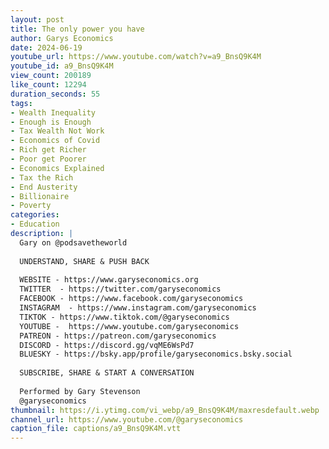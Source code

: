 ```yaml
---
layout: post
title: The only power you have
author: Garys Economics
date: 2024-06-19
youtube_url: https://www.youtube.com/watch?v=a9_BnsQ9K4M
youtube_id: a9_BnsQ9K4M
view_count: 200189
like_count: 12294
duration_seconds: 55
tags:
- Wealth Inequality
- Enough is Enough
- Tax Wealth Not Work
- Economics of Covid
- Rich get Richer
- Poor get Poorer
- Economics Explained
- Tax the Rich
- End Austerity
- Billionaire
- Poverty
categories:
- Education
description: |
  Gary on @podsavetheworld 
  
  UNDERSTAND, SHARE & PUSH BACK
  
  WEBSITE - https://www.garyseconomics.org
  TWITTER  - https://twitter.com/garyseconomics
  FACEBOOK - https://www.facebook.com/garyseconomics
  INSTAGRAM  - https://www.instagram.com/garyseconomics
  TIKTOK - https://www.tiktok.com/@garyseconomics
  YOUTUBE -  https://www.youtube.com/garyseconomics
  PATREON - https://patreon.com/garyseconomics
  DISCORD - https://discord.gg/vqME6WsPd7
  BLUESKY - https://bsky.app/profile/garyseconomics.bsky.social
  
  SUBSCRIBE, SHARE & START A CONVERSATION
  
  Performed by Gary Stevenson
  @garyseconomics
thumbnail: https://i.ytimg.com/vi_webp/a9_BnsQ9K4M/maxresdefault.webp
channel_url: https://www.youtube.com/@garyseconomics
caption_file: captions/a9_BnsQ9K4M.vtt
---
```

